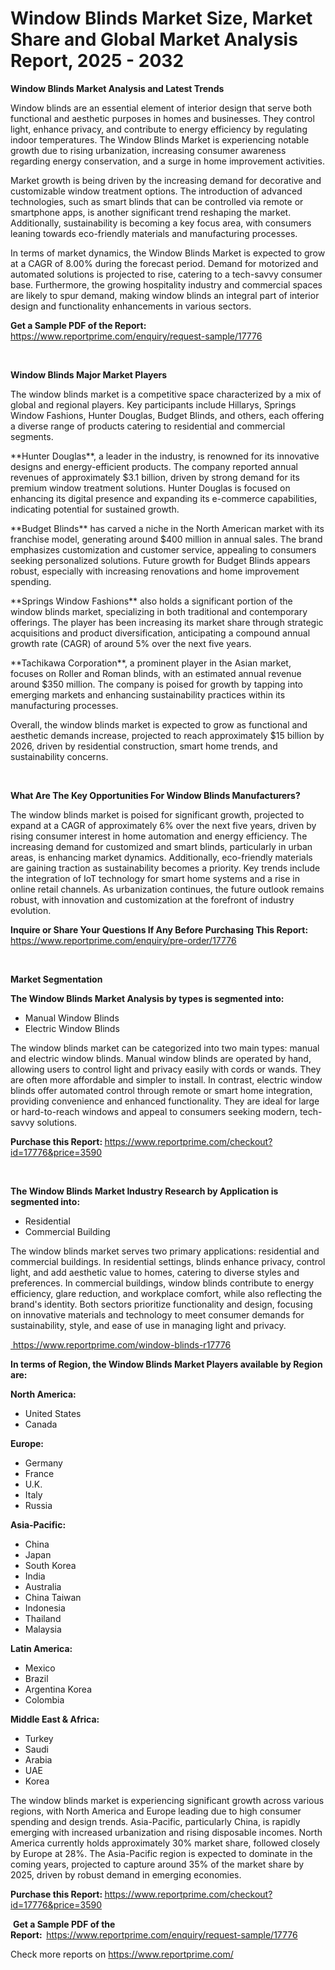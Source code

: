 <p><h1>Window Blinds Market Size, Market Share and Global Market Analysis Report, 2025 - 2032</h1></p><p><strong>Window Blinds Market Analysis and Latest Trends</strong></p>
<p><p>Window blinds are an essential element of interior design that serve both functional and aesthetic purposes in homes and businesses. They control light, enhance privacy, and contribute to energy efficiency by regulating indoor temperatures. The Window Blinds Market is experiencing notable growth due to rising urbanization, increasing consumer awareness regarding energy conservation, and a surge in home improvement activities.</p><p>Market growth is being driven by the increasing demand for decorative and customizable window treatment options. The introduction of advanced technologies, such as smart blinds that can be controlled via remote or smartphone apps, is another significant trend reshaping the market. Additionally, sustainability is becoming a key focus area, with consumers leaning towards eco-friendly materials and manufacturing processes.</p><p>In terms of market dynamics, the Window Blinds Market is expected to grow at a CAGR of 8.00% during the forecast period. Demand for motorized and automated solutions is projected to rise, catering to a tech-savvy consumer base. Furthermore, the growing hospitality industry and commercial spaces are likely to spur demand, making window blinds an integral part of interior design and functionality enhancements in various sectors.</p></p>
<p><strong>Get a Sample PDF of the Report:&nbsp;</strong> <a href="https://www.reportprime.com/enquiry/request-sample/17776?utm_campaign=3367&utm_medium=2&utm_source=Github&utm_content=ia&utm_term=18032025&utm_id=window-blinds">https://www.reportprime.com/enquiry/request-sample/17776</a></p>
<p>&nbsp;</p>
<p><strong>Window Blinds Major Market Players</strong></p>
<p><p>The window blinds market is a competitive space characterized by a mix of global and regional players. Key participants include Hillarys, Springs Window Fashions, Hunter Douglas, Budget Blinds, and others, each offering a diverse range of products catering to residential and commercial segments.</p><p>**Hunter Douglas**, a leader in the industry, is renowned for its innovative designs and energy-efficient products. The company reported annual revenues of approximately $3.1 billion, driven by strong demand for its premium window treatment solutions. Hunter Douglas is focused on enhancing its digital presence and expanding its e-commerce capabilities, indicating potential for sustained growth.</p><p>**Budget Blinds** has carved a niche in the North American market with its franchise model, generating around $400 million in annual sales. The brand emphasizes customization and customer service, appealing to consumers seeking personalized solutions. Future growth for Budget Blinds appears robust, especially with increasing renovations and home improvement spending.</p><p>**Springs Window Fashions** also holds a significant portion of the window blinds market, specializing in both traditional and contemporary offerings. The player has been increasing its market share through strategic acquisitions and product diversification, anticipating a compound annual growth rate (CAGR) of around 5% over the next five years.</p><p>**Tachikawa Corporation**, a prominent player in the Asian market, focuses on Roller and Roman blinds, with an estimated annual revenue around $350 million. The company is poised for growth by tapping into emerging markets and enhancing sustainability practices within its manufacturing processes.</p><p>Overall, the window blinds market is expected to grow as functional and aesthetic demands increase, projected to reach approximately $15 billion by 2026, driven by residential construction, smart home trends, and sustainability concerns.</p></p>
<p>&nbsp;</p>
<p><strong>What Are The Key Opportunities For Window Blinds Manufacturers?</strong></p>
<p><p>The window blinds market is poised for significant growth, projected to expand at a CAGR of approximately 6% over the next five years, driven by rising consumer interest in home automation and energy efficiency. The increasing demand for customized and smart blinds, particularly in urban areas, is enhancing market dynamics. Additionally, eco-friendly materials are gaining traction as sustainability becomes a priority. Key trends include the integration of IoT technology for smart home systems and a rise in online retail channels. As urbanization continues, the future outlook remains robust, with innovation and customization at the forefront of industry evolution.</p></p>
<p><strong>Inquire or Share Your Questions If Any Before Purchasing This Report:</strong> <a href="https://www.reportprime.com/enquiry/pre-order/17776?utm_campaign=3367&utm_medium=2&utm_source=Github&utm_content=ia&utm_term=18032025&utm_id=window-blinds">https://www.reportprime.com/enquiry/pre-order/17776</a></p>
<p>&nbsp;</p>
<p><strong>Market Segmentation</strong></p>
<p><strong>The Window Blinds Market Analysis by types is segmented into:</strong></p>
<p><ul><li>Manual Window Blinds</li><li>Electric Window Blinds</li></ul></p>
<p><p>The window blinds market can be categorized into two main types: manual and electric window blinds. Manual window blinds are operated by hand, allowing users to control light and privacy easily with cords or wands. They are often more affordable and simpler to install. In contrast, electric window blinds offer automated control through remote or smart home integration, providing convenience and enhanced functionality. They are ideal for large or hard-to-reach windows and appeal to consumers seeking modern, tech-savvy solutions.</p></p>
<p><strong>Purchase this Report:&nbsp;</strong><a href="https://www.reportprime.com/checkout?id=17776&price=3590&utm_campaign=3367&utm_medium=2&utm_source=Github&utm_content=ia&utm_term=18032025&utm_id=window-blinds">https://www.reportprime.com/checkout?id=17776&price=3590</a></p>
<p>&nbsp;</p>
<p><strong>The Window Blinds Market Industry Research by Application is segmented into:</strong></p>
<p><ul><li>Residential</li><li>Commercial Building</li></ul></p>
<p><p>The window blinds market serves two primary applications: residential and commercial buildings. In residential settings, blinds enhance privacy, control light, and add aesthetic value to homes, catering to diverse styles and preferences. In commercial buildings, window blinds contribute to energy efficiency, glare reduction, and workplace comfort, while also reflecting the brand's identity. Both sectors prioritize functionality and design, focusing on innovative materials and technology to meet consumer demands for sustainability, style, and ease of use in managing light and privacy.</p></p>
<p><a href="https://www.reportprime.com/window-blinds-r17776?utm_campaign=3367&utm_medium=2&utm_source=Github&utm_content=ia&utm_term=18032025&utm_id=window-blinds">&nbsp;https://www.reportprime.com/window-blinds-r17776</a></p>
<p><strong>In terms of Region, the Window Blinds Market Players available by Region are:</strong></p>
<p>
    <p> <strong> North America: </strong>
        <ul>
            <li>United States</li>
            <li>Canada</li>
        </ul>
        </p> 
    <p> <strong> Europe: </strong>
        <ul>
            <li>Germany</li>
            <li>France</li>
            <li>U.K.</li>
            <li>Italy</li>
            <li>Russia</li>
        </ul>
        </p> 
    <p> <strong> Asia-Pacific: </strong>
        <ul>
            <li>China</li>
            <li>Japan</li>
            <li>South Korea</li>
            <li>India</li>
            <li>Australia</li>
            <li>China Taiwan</li>
            <li>Indonesia</li>
            <li>Thailand</li>
            <li>Malaysia</li>
        </ul>
        </p> 
    <p> <strong> Latin America: </strong>
        <ul>
            <li>Mexico</li>
            <li>Brazil</li>
            <li>Argentina Korea</li>
            <li>Colombia</li>
        </ul>
        </p> 
    <p> <strong> Middle East & Africa: </strong>
        <ul>
            <li>Turkey</li>
            <li>Saudi</li>
            <li>Arabia</li>
            <li>UAE</li>
            <li>Korea</li>
        </ul>
    </p>
    </p>
<p><p>The window blinds market is experiencing significant growth across various regions, with North America and Europe leading due to high consumer spending and design trends. Asia-Pacific, particularly China, is rapidly emerging with increased urbanization and rising disposable incomes. North America currently holds approximately 30% market share, followed closely by Europe at 28%. The Asia-Pacific region is expected to dominate in the coming years, projected to capture around 35% of the market share by 2025, driven by robust demand in emerging economies.</p></p>
<p><strong>Purchase this Report: </strong><a href="https://www.reportprime.com/checkout?id=17776&price=3590&utm_campaign=3367&utm_medium=2&utm_source=Github&utm_content=ia&utm_term=18032025&utm_id=window-blinds">https://www.reportprime.com/checkout?id=17776&price=3590</a></p>
<p>&nbsp;<strong>Get a Sample PDF of the Report:&nbsp;&nbsp;</strong><a href="https://www.reportprime.com/enquiry/request-sample/17776?utm_campaign=3367&utm_medium=2&utm_source=Github&utm_content=ia&utm_term=18032025&utm_id=window-blinds">https://www.reportprime.com/enquiry/request-sample/17776</a></p>
<p><strong></strong></p>
<p>Check more reports on <a href="https://www.reportprime.com/?utm_campaign=3367&utm_medium=2&utm_source=Github&utm_content=ia&utm_term=18032025&utm_id=window-blinds">https://www.reportprime.com/</a></p>
